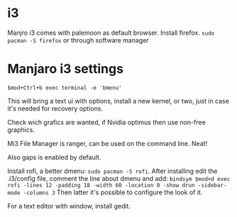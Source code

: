 # i3

Manjro i3 comes with palemoon as default browser. 
Install firefox. `sudo pacman -S firefox` or through software manager

# Manjaro i3 settings
`$mod+Ctrl+b exec terminal -e 'bmenu'`

This will bring a text ui with options, install a new kernel, or two, just in case it's needed for recovery options.

Check wich grafics are wanted, if Nvidia optimus then use non-free graphics.

Mi3 File Manager is ranger, can be used on the command line. Neat!

Also gaps is enabled by default.

Install rofi, a better dmenu: `sudo pacman -S rofi`.
After installing edit the .i3/config file, comment the line about dmenu and add:
`bindsym $mod+d exec rofi -lines 12 -padding 18 -width 60 -location 0 -show drun -sidebar-mode -columns 3`
Then latter it's possible to configure the look of it.

For a text editor with window, install gedit.
